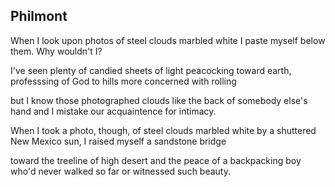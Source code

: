 Philmont
--------

When I look upon photos
of steel clouds marbled white
I paste myself below them.
Why wouldn't I?

I've seen plenty of candied sheets 
of light peacocking toward earth, 
professsing of God to hills 
more concerned with rolling

but I know those photographed clouds
like the back of somebody else's hand 
and I mistake our acquaintence 
for intimacy.

When I took a photo, though, 
of steel clouds marbled white
by a shuttered New Mexico sun, 
I raised myself a sandstone bridge

toward the treeline of high desert
and the peace of a backpacking boy 
who'd never walked so far 
or witnessed such beauty.

